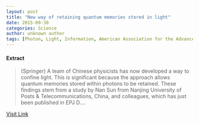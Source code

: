 ```yaml
---
layout: post
title: "New way of retaining quantum memories stored in light"
date: 2015-09-30
categories: Science
author: unknown author
tags: [Photon, Light, Information, American Association for the Advancement of Science, News, Physics, Mechanics, Natural philosophy, Science, Quantum mechanics, Modern physics, Electromagnetic radiation, Applied and interdisciplinary physics]
---
```





#### Extract
>(Springer) A team of Chinese physicists has now developed a way to confine light. This is significant because the approach allows quantum memories stored within photons to be retained. These findings stem from a study by Nan Sun from Nanjing University of Posts & Telecommunications, China, and colleagues, which has just been published in EPJ D....



[Visit Link](http://www.eurekalert.org/pub_releases/2015-09/s-nwo093015.php)


